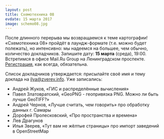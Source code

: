 ```yaml
---
layout: post
title: Схемотехника 08
evdate: 15 марта 2017
image: schemo08.jpg
---
```

После длинного перерыва мы возвращаемся к теме картографии! «Схемотехника 08» пройдёт в лаундж-формате (т.е. можно будет полежать), но интенсивно: мы надеемся на большее, чем обычно, количество докладчиков. Запишите дату: **15 марта** (среда), 19:00. Встретимся в офисе Mail.Ru Group на Ленинградском проспекте. [Регистрация](https://corp.mail.ru/ru/press/events/325/), как всегда, обязательна.

Список докладчиков утверждается: присылайте своё имя и тему доклада на ilya@zverev.info. Уже записались:

* Андрей Жуков, «ГИС и распределённые вычисления»
* Павел Златовратский, «GeoPNG - геопривязка PNG. Можно ли быть лучше GeoTIFF?»
* Андрей Чернов, «Лучше считать, чем говорить» про обработку данных г. Самары
* Дорофей Пролесковский, «Про пространства и времена»
* Лев Драгунов
* Илья Зверев, «Тут вам не жёлтые страницы» про импорт заведений в OpenStreetMap
